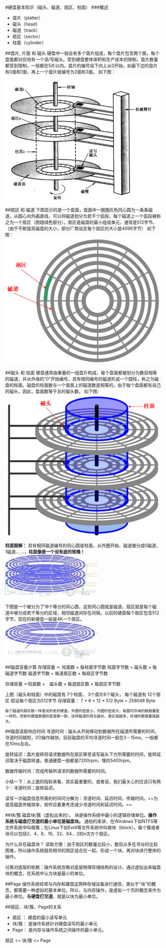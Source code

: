 #硬盘基本知识（磁头、磁道、扇区、柱面）
###概述
- 盘片（platter）
- 磁头（head）
- 磁道（track）
- 扇区（sector）
- 柱面（cylinder）

##盘片, 片面 和 磁头
硬盘中一般会有多个盘片组成，每个盘片包含两个面，每个盘面都对应地有一个读/写磁头。受到硬盘整体体积和生产成本的限制，盘片数量都受到限制，一般都在5片以内。盘片的编号自下向上从0开始，如最下边的盘片有0面和1面，再上一个盘片就编号为2面和3面。
如下图：
![](./pic/platter_head.png)

##扇区 和 磁道
下图显示的是一个盘面，盘面中一圈圈灰色同心圆为一条条磁道，从圆心向外画直线，可以将磁道划分为若干个弧段，每个磁道上一个弧段被称之为一个扇区（图践绿色部分）。扇区是磁盘的最小组成单元，通常是512字节。（由于不断提高磁盘的大小，部分厂商设定每个扇区的大小是4096字节）
如下图：
![](./pic/sector_track.png)

##磁头 和 柱面
硬盘通常由重叠的一组盘片构成，每个盘面都被划分为数目相等的磁道，并从外缘的“0”开始编号，具有相同编号的磁道形成一个圆柱，称之为磁盘的柱面。磁盘的柱面数与一个盘面上的磁道数是相等的。由于每个盘面都有自己的磁头，因此，盘面数等于总的磁头数。
如下图:
![](./pic/head_cylinder.png)

**柱面图解：**
具有相同磁道编号的同心圆是柱面，从外圈开始，磁道被分成0磁道，1磁道… …，**柱面像是一个没有底的铁桶！**
![](./pic/cylinder.jpg)

下图是一个被分为了18个等分的同心圆，这些同心圆就是磁道，扇区就是每个磁道中被分成若干等分的区域，相邻磁道间存在间隔，以前的硬盘每个扇区包含512字节，现在的新硬盘一般是4K一个扇区。
![](./pic/track.jpg)

##磁盘容量计算
存储容量 ＝ 柱面数 × 每柱面字节数
柱面字节数 = 磁头数 × 每磁道字节数
磁道字节数 = 每道扇区数 × 每扇区字节数

存储容量 ＝柱面数 ×　磁头数 × 每道扇区数 × 每扇区字节数

上图（磁头和柱面）中的磁盘有 7个柱面， 3个盘片6个磁头， 每个磁道有 12个扇区
假设每个扇区为512字节
存储容量： 7 × 6 × 12 × 512 Byte = 258048 Byte

    每个磁道的扇区数一样是说的老的硬盘，外圈的密度小，内圈的密度大，每圈可存储的数据量是一样的。而新的硬盘数据的密度都一致，这样磁道的周长越长，扇区就越多，存储的数据量就越大。

##磁盘读取响应时间
寻道时间：磁头从开始移动到数据所在磁道所需要的时间，寻道时间越短，I/O操作越快，目前磁盘的平均寻道时间一般在3－15ms，一般都在10ms左右。

旋转延迟：盘片旋转将请求数据所在扇区移至读写磁头下方所需要的时间，旋转延迟取决于磁盘转速。普通硬盘一般都是7200rpm，慢的5400rpm。

数据传输时间：完成传输所请求的数据所需要的时间。

小结一下：从上面的指标来看、其实最重要的、或者说、我们最关心的应该只有两个：寻道时间；旋转延迟。

读写一次磁盘信息所需的时间可分解为：寻道时间、延迟时间、传输时间。==为提高磁盘传输效率，软件应着重考虑减少寻道时间和延迟时间。==

##块/簇
磁盘块/簇（虚拟出来的）。 块是操作系统中最小的逻辑存储单位。**操作系统与磁盘打交道的最小单位是磁盘块。**
通俗的来讲，在Windows下如NTFS等文件系统中叫做簇；在Linux下如Ext4等文件系统中叫做块（block）。每个簇或者块可以包括2、4、8、16、32、64… 2的n次方个扇区。

为什么存在磁盘块？
读取方便：由于扇区的数量比较小，数目众多在寻址时比较困难，所以操作系统就将相邻的扇区组合在一起，形成一个块，再对块进行整体的操作。

分离对底层的依赖：操作系统忽略对底层物理存储结构的设计。通过虚拟出来磁盘块的概念，在系统中认为块是最小的单位。

##Page
操作系统经常与内存和硬盘这两种存储设备进行通信，类似于“块”的概念，都需要一种虚拟的基本单位。所以，与内存操作，是虚拟一个页的概念来作为最小单位。**与硬盘打交道**，就是以块为最小单位。

##扇区、块/簇、Page的关系
- 扇区 ： 硬盘的最小读写单元
- 块/簇： 是操作系统针对硬盘读写的最小单元
- Page： 是内存与操作系统之间操作的最小单元。

扇区 <= 块/簇 <= Page